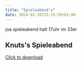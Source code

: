```yaml
---
title: "Spieleabend's"
date: 2024-02-26T23:15:59+01:00
---
```


joa spieleabend halt 17uhr im 33er

## Knuts's Spieleabend



<a href="../test.txt" download>Click to download</a>
